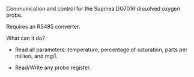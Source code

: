 Communication and control for the Supmea DO7016 dissolved oxygen probe.

Requires an RS485 converter.

What can it do?

   - Read all parameters: temperature, percentage of saturation, parts per million, and mg/l.
       
   -  Read/Write any probe register.

